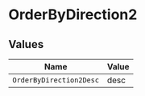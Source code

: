# OrderByDirection2


## Values

| Name                    | Value                   |
| ----------------------- | ----------------------- |
| `OrderByDirection2Desc` | desc                    |